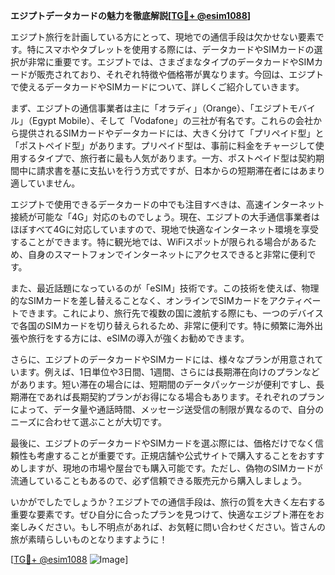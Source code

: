 **エジプトデータカードの魅力を徹底解説[[TG💪+ @esim1088](https://t.me/s/esim1088)]**

エジプト旅行を計画している方にとって、現地での通信手段は欠かせない要素です。特にスマホやタブレットを使用する際には、データカードやSIMカードの選択が非常に重要です。エジプトでは、さまざまなタイプのデータカードやSIMカードが販売されており、それぞれ特徴や価格帯が異なります。今回は、エジプトで使えるデータカードやSIMカードについて、詳しくご紹介していきます。

まず、エジプトの通信事業者は主に「オラディ」（Orange）、「エジプトモバイル」（Egypt Mobile）、そして「Vodafone」の三社が有名です。これらの会社から提供されるSIMカードやデータカードには、大きく分けて「プリペイド型」と「ポストペイド型」があります。プリペイド型は、事前に料金をチャージして使用するタイプで、旅行者に最も人気があります。一方、ポストペイド型は契約期間中に請求書を基に支払いを行う方式ですが、日本からの短期滞在者にはあまり適していません。

エジプトで使用できるデータカードの中でも注目すべきは、高速インターネット接続が可能な「4G」対応のものでしょう。現在、エジプトの大手通信事業者はほぼすべて4Gに対応していますので、現地で快適なインターネット環境を享受することができます。特に観光地では、WiFiスポットが限られる場合があるため、自身のスマートフォンでインターネットにアクセスできると非常に便利です。

また、最近話題になっているのが「eSIM」技術です。この技術を使えば、物理的なSIMカードを差し替えることなく、オンラインでSIMカードをアクティベートできます。これにより、旅行先で複数の国に渡航する際にも、一つのデバイスで各国のSIMカードを切り替えられるため、非常に便利です。特に頻繁に海外出張や旅行をする方には、eSIMの導入が強くお勧めできます。

さらに、エジプトのデータカードやSIMカードには、様々なプランが用意されています。例えば、1日単位や3日間、1週間、さらには長期滞在向けのプランなどがあります。短い滞在の場合には、短期間のデータパッケージが便利ですし、長期滞在であれば長期契約プランがお得になる場合もあります。それぞれのプランによって、データ量や通話時間、メッセージ送受信の制限が異なるので、自分のニーズに合わせて選ぶことが大切です。

最後に、エジプトのデータカードやSIMカードを選ぶ際には、価格だけでなく信頼性も考慮することが重要です。正規店舗や公式サイトで購入することをおすすめしますが、現地の市場や屋台でも購入可能です。ただし、偽物のSIMカードが流通していることもあるので、必ず信頼できる販売元から購入しましょう。

いかがでしたでしょうか？エジプトでの通信手段は、旅行の質を大きく左右する重要な要素です。ぜひ自分に合ったプランを見つけて、快適なエジプト滞在をお楽しみください。もし不明点があれば、お気軽に問い合わせください。皆さんの旅が素晴らしいものとなりますように！

[[TG💪+ @esim1088](https://t.me/s/esim1088) ![Image](https://i.postimg.cc/Y0z9fWf4/image.png)]